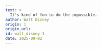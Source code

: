 ```yaml
---
text: >
  It's kind of fun to do the impossible.
author: Walt Disney
origin: 1
origin_url:
id: walt_disney-1
date: 2025-09-02 
---
```

